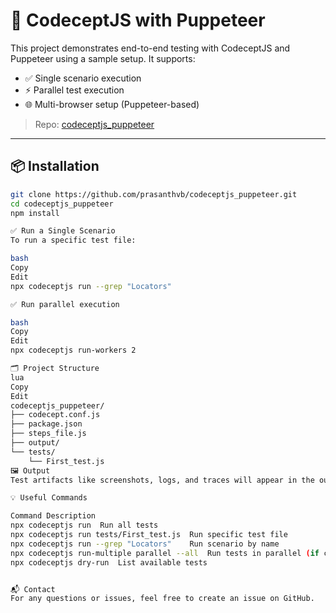 # 🧪 CodeceptJS with Puppeteer

This project demonstrates end-to-end testing with CodeceptJS and Puppeteer using a sample setup. It supports:

- ✅ Single scenario execution
- ⚡ Parallel test execution
- 🌐 Multi-browser setup (Puppeteer-based)

> Repo: [codeceptjs_puppeteer](https://github.com/prasanthvb/codeceptjs_puppeteer)

---

## 📦 Installation

```bash
git clone https://github.com/prasanthvb/codeceptjs_puppeteer.git
cd codeceptjs_puppeteer
npm install

✅ Run a Single Scenario
To run a specific test file:

bash
Copy
Edit
npx codeceptjs run --grep "Locators"

✅ Run parallel execution

bash
Copy
Edit
npx codeceptjs run-workers 2

🗂 Project Structure
lua
Copy
Edit
codeceptjs_puppeteer/
├── codecept.conf.js
├── package.json
├── steps_file.js
├── output/
└── tests/
    └── First_test.js
🖼 Output
Test artifacts like screenshots, logs, and traces will appear in the output/ directory.

💡 Useful Commands

Command	Description
npx codeceptjs run	Run all tests
npx codeceptjs run tests/First_test.js	Run specific test file
npx codeceptjs run --grep "Locators"	Run scenario by name
npx codeceptjs run-multiple parallel --all	Run tests in parallel (if configured)
npx codeceptjs dry-run	List available tests


📬 Contact
For any questions or issues, feel free to create an issue on GitHub.
